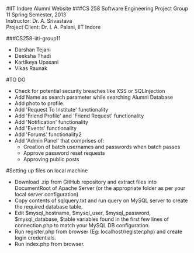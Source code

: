 #IIT Indore Alumni Website
###CS 258 Software Engineering Project Group 11
Spring Semester, 2013  
Instructor: Dr. A. Srivastava  
Project Client: Dr. I. A. Palani, IIT Indore

###CS258-iiti-group11
- Darshan Tejani
- Deeksha Thadi
- Kartikeya Upasani
- Vikas Raunak

#TO DO

- Check for potential security breaches like XSS or SQLInjection
- Add Name as search parameter while searching Alumni Database
- Add photo to profile. 
- Add 'Request To Institute' functionality
- Add 'Friend Profile' and 'Friend Request' functionality
- Add 'Notification' functionality
- Add 'Events' functionality
- Add 'Forums' functionality2
- Add 'Admin Panel' that comprises of:
	* Creation of batch usernames and passwords when batch passes
	* Approve password reset requests
	* Approving public posts

#Setting up files on local machine
- Download .zip from GitHub repository and extract files into DocumentRoot of Apache Server (or the appropriate folder as per your local server configuration)
- Copy contents of sqlquery.txt and run query on MySQL server to create the required database table.
- Edit $mysql_hostname, $mysql_user, $mysql_password, $mysql_database, $table variables found in the first few lines of connection.php to match your MySQL DB configuration. 
- Run register.php from browser (Eg: localhost/register.php) and create login credentials. 
- Run index.php from browser.


